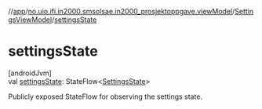 //[app](../../../index.md)/[no.uio.ifi.in2000.smsolsae.in2000_prosjektoppgave.viewModel](../index.md)/[SettingsViewModel](index.md)/[settingsState](settings-state.md)

# settingsState

[androidJvm]\
val [settingsState](settings-state.md): StateFlow&lt;[SettingsState](../-settings-state/index.md)&gt;

Publicly exposed StateFlow for observing the settings state.
